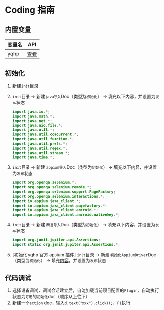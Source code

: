 # Coding 指南

## 内置变量

| 变量名 | API                                                                                                          |
| ------ | ------------------------------------------------------------------------------------------------------------ |
| yqhp   | [查看](https://github.com/yqhp/yqhp/blob/main/agent/agent-web/src/main/java/com/yqhp/agent/jshell/YQHP.java) |

## 初始化

1. 新建`init`目录
2. `init`目录 -> 新建`java导入`Doc（类型为`初始化`） -> 填充以下内容，并设置为`发布`状态

   ```java
   import java.io.*;
   import java.math.*;
   import java.net.*;
   import java.nio.file.*;
   import java.util.*;
   import java.util.concurrent.*;
   import java.util.function.*;
   import java.util.prefs.*;
   import java.util.regex.*;
   import java.util.stream.*;
   import java.time.*;
   ```

3. `init`目录 -> 新建 `appium导入`Doc（类型为`初始化`） -> 填充以下内容，并设置为`发布`状态

   ```java
   import org.openqa.selenium.*;
   import org.openqa.selenium.remote.*;
   import org.openqa.selenium.support.PageFactory;
   import org.openqa.selenium.interactions.*;
   import io.appium.java_client.*;
   import io.appium.java_client.pagefactory.*;
   import io.appium.java_client.android.*;
   import io.appium.java_client.android.nativekey.*;
   ```

4. `init`目录 -> 新建 `断言导入`Doc（类型为`初始化`） -> 填充以下内容，并设置为`发布`状态

   ```java
   import org.junit.jupiter.api.Assertions;
   import static org.junit.jupiter.api.Assertions.*;
   ```

5. [初始化 yqhp 官方 appium 插件] `init`目录 -> 新建 `初始化AppiumDriver`Doc（类型为`初始化`） -> 填充[内容](https://github.com/yqhp/yqhp/tree/main/agent/plugins/appium)，并设置为`发布`状态

## 代码调试

1. 选择设备调试，调试会话建立后，自动加载当前项目配置的`Plugin`，自动执行状态为`可用`的`初始化`doc（顺序从上往下）
2. 新建一个`action` doc，输入`d.text("xxx").click();`，`F1`执行
